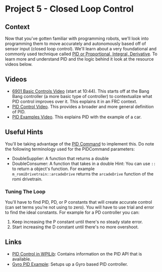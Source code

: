 # Project 5 - Closed Loop Control

## Context
Now that you've gotten familiar with programming robots, we'll look into programming them to move accurately and autonomously based off of sensor input (closed loop control). We'll learn about a very foundational and commonly used technique called [PID or Proportional, Integral, Derivative](https://en.wikipedia.org/wiki/PID_controller). To learn more and understand PID and the logic behind it look at the resource videos below.

## Videos
- [6901 Basic Controls Video](https://youtu.be/cJW8OJNd2R4?t=644) (start at 10:44). This starts off at the Bang Bang controller (a more basic type of controller) to contextualize what PID control improves over it. This explains it in an FRC context.
- [PID Control Video](https://youtu.be/UR0hOmjaHp0). This provides a broader and more general definition of PID.
- [PID Examples Video](https://www.youtube.com/watch?v=XfAt6hNV8XM&ab_channel=BrianDouglas). This explains PID with the example of a car.


## Useful Hints
You'll be taking advantage of the [PID Command](https://docs.wpilib.org/en/stable/docs/software/commandbased/pid-subsystems-commands.html#pidcommand) to implement this. Do note the following terminology used for the PIDCommand parameters:

- DoubleSupplier: A function that returns a double
- DoubleConsumer: A function that takes in a double
Hint: You can use `::` to return a object's function. For example `m_romiDrivetrain::arcadeDrive` returns the `arcadeDrive` function of the romi drivetrain.

### Tuning The Loop
You'll have to find PID, PD, or P constants that will create accurate control (can set terms you're not using to zero). You will have to use trial and error to find the ideal constants. For example for a PD controller you can:
1. Keep increasing the P constant until there's no steady state error.
2. Start increasing the D constant until there's no more overshoot.  

## Links
- [PID Control in WPILib](https://docs.wpilib.org/en/stable/docs/software/commandbased/pid-subsystems-commands.html): Contains information on the PID API that is available.
- [Gyro PID Example](https://github.com/wpilibsuite/allwpilib/tree/main/wpilibjExamples/src/main/java/edu/wpi/first/wpilibj/examples/gyrodrivecommands): Setups up a Gyro based PID controller.
